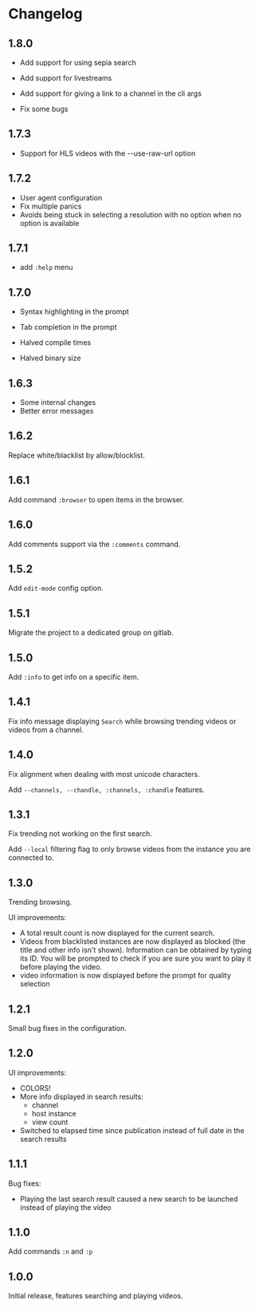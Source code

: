 Changelog
=========

1.8.0
---

- Add support for using sepia search
- Add support for livestreams
- Add support for giving a link to a channel in the cli args

- Fix some bugs

1.7.3
---

- Support for HLS videos with the --use-raw-url option

1.7.2
---

- User agent configuration
- Fix multiple panics
- Avoids being stuck in selecting a resolution with no option when no option is available

1.7.1
-----

- add `:help` menu

1.7.0
-----

- Syntax highlighting in the prompt
- Tab completion in the prompt

- Halved compile times
- Halved binary size

1.6.3
-----

- Some internal changes
- Better error messages

1.6.2
-----

Replace white/blacklist by allow/blocklist.

1.6.1
-----

Add command `:browser` to open items in the browser.

1.6.0
---

Add comments support via the `:comments` command.

1.5.2
---

Add `edit-mode` config option.

1.5.1
---

Migrate the project to a dedicated group on gitlab.

1.5.0
---

Add `:info` to get info on a specific item.

1.4.1
-----

Fix info message displaying `Search` while browsing trending videos or videos from a channel.

1.4.0
-----

Fix alignment when dealing with most unicode characters.

Add `--channels, --chandle, :channels, :chandle` features.

1.3.1
------

Fix trending not working on the first search.

Add `--local` filtering flag to only browse videos from the instance you are connected to.


1.3.0
------
Trending browsing.

UI improvements:

- A total result count is now displayed for the current search.
- Videos from blacklisted instances are now displayed as blocked (the title and other info isn't shown).
Information can be obtained by  typing its ID.
You will be prompted to check if you are sure you want to play it before playing the video.
- video information is now displayed before the prompt for quality selection


1.2.1
------
Small bug fixes in the configuration.

1.2.0
------
UI improvements:

- COLORS!
- More info displayed in search results:
    - channel
    - host instance
    - view count
- Switched to elapsed time since publication instead of full date in the search results

1.1.1
------
Bug fixes:

- Playing the last search result caused a new search to be launched instead of playing the video

1.1.0
------
Add commands `:n` and `:p`

1.0.0
------
Initial release, features searching and playing videos.
